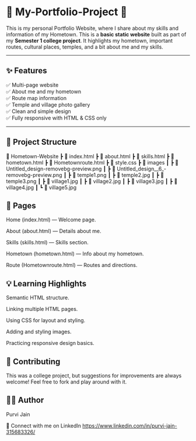 # 🏡 My-Portfolio-Project 🌳
This is my personal Portfolio Website, where I share about my skills and information of my Hometown. This is a **basic static website** built as part of my **Semester 1 college project**. It highlights my hometown, important routes, cultural places, temples, and a bit about me and my skills.

---

## ✨ **Features**

✅ Multi-page website  
✅ About me and my hometown  
✅ Route map information  
✅ Temple and village photo gallery  
✅ Clean and simple design  
✅ Fully responsive with HTML & CSS only

---

## 📂 **Project Structure**

📂 Hometown-Website
┣ 📜 index.html
┣ 📜 about.html
┣ 📜 skills.html
┣ 📜 hometown.html
┣ 📜 Hometownroute.html
┣ 📜 style.css
┣ 📂 images
┃ ┣ 📜 Untitled_design-removebg-preview.png
┃ ┣ 📜 Untitled_design__6_-removebg-preview.png
┃ ┣ 📜 temple1.png
┃ ┣ 📜 temple2.jpg
┃ ┣ 📜 temple3.png
┃ ┣ 📜 village1.jpg
┃ ┣ 📜 village2.jpg
┃ ┣ 📜 village3.jpg
┃ ┣ 📜 village4.jpg
┃ ┗ 📜 village5.jpg

## 🚀 Pages
Home (index.html) — Welcome page.

About (about.html) — Details about me.

Skills (skills.html) — Skills section.

Hometown (hometown.html) — Info about my hometown.

Route (Hometownroute.html) — Routes and directions.

## 💡 Learning Highlights
Semantic HTML structure.

Linking multiple HTML pages.

Using CSS for layout and styling.

Adding and styling images.

Practicing responsive design basics.

## 🤝 Contributing
This was a college project, but suggestions for improvements are always welcome!
Feel free to fork and play around with it.

## 👩‍💻 Author
Purvi Jain

📌 Connect with me on LinkedIn
https://www.linkedin.com/in/purvi-jain-315683326/
